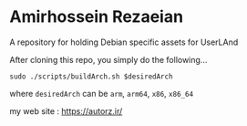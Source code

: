 # Amirhossein Rezaeian
A repository for holding Debian specific assets for UserLAnd

After cloning this repo, you simply do the following...

`sudo ./scripts/buildArch.sh $desiredArch` 

where `desiredArch` can be `arm`, `arm64`, `x86`, `x86_64`

my web site : https://autorz.ir/

